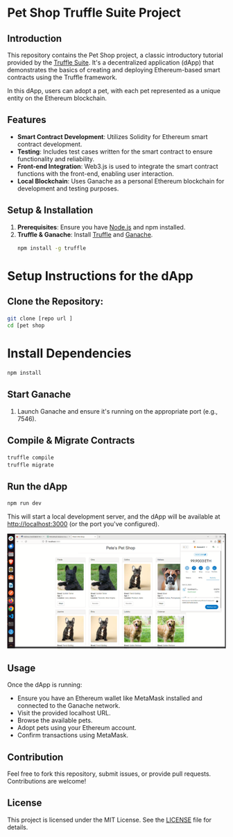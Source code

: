 # Pet Shop Truffle Suite Project

## Introduction

This repository contains the Pet Shop project, a classic introductory tutorial provided by the [Truffle Suite](https://www.trufflesuite.com/). It's a decentralized application (dApp) that demonstrates the basics of creating and deploying Ethereum-based smart contracts using the Truffle framework.

In this dApp, users can adopt a pet, with each pet represented as a unique entity on the Ethereum blockchain.

## Features

- **Smart Contract Development**: Utilizes Solidity for Ethereum smart contract development.
- **Testing**: Includes test cases written for the smart contract to ensure functionality and reliability.
- **Front-end Integration**: Web3.js is used to integrate the smart contract functions with the front-end, enabling user interaction.
- **Local Blockchain**: Uses Ganache as a personal Ethereum blockchain for development and testing purposes.

## Setup & Installation

1. **Prerequisites**: Ensure you have [Node.js](https://nodejs.org/) and npm installed.
2. **Truffle & Ganache**: Install [Truffle](https://www.trufflesuite.com/truffle) and [Ganache](https://www.trufflesuite.com/ganache).
   ```bash
   npm install -g truffle
# Setup Instructions for the dApp

## Clone the Repository:

```bash
git clone [repo url ]
cd [pet shop
```
# Install Dependencies

```bash
npm install
```

## Start Ganache

1. Launch Ganache and ensure it's running on the appropriate port (e.g., 7546).

## Compile & Migrate Contracts

```bash
truffle compile
truffle migrate
```

## Run the dApp

```bash
npm run dev
```

This will start a local development server, and the dApp will be available at [http://localhost:3000](http://localhost:3000) (or the port you've configured).

![Alt Text](screenshots/dev.png)

## Usage

Once the dApp is running:

- Ensure you have an Ethereum wallet like MetaMask installed and connected to the Ganache network.
- Visit the provided localhost URL.
- Browse the available pets.
- Adopt pets using your Ethereum account.
- Confirm transactions using MetaMask.

## Contribution

Feel free to fork this repository, submit issues, or provide pull requests. Contributions are welcome!

## License

This project is licensed under the MIT License. See the [LICENSE](LICENSE) file for details.

